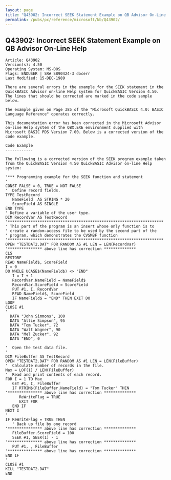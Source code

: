 ```yaml
---
layout: page
title: "Q43902: Incorrect SEEK Statement Example on QB Advisor On-Line Help"
permalink: /pubs/pc/reference/microsoft/kb/Q43902/
---
```


## Q43902: Incorrect SEEK Statement Example on QB Advisor On-Line Help

	Article: Q43902
	Version(s): 4.50
	Operating System: MS-DOS
	Flags: ENDUSER | SR# S890424-3 docerr
	Last Modified: 15-DEC-1989
	
	There are several errors in the example for the SEEK statement in the
	QuickBASIC Advisor on-line Help system for QuickBASIC Version 4.50.
	The lines that should be corrected are marked in the code sample
	below.
	
	The example given on Page 385 of the "Microsoft QuickBASIC 4.0: BASIC
	Language Reference" operates correctly.
	
	This documentation error has been corrected in the Microsoft Advisor
	on-line Help system of the QBX.EXE environment supplied with
	Microsoft BASIC PDS Version 7.00. Below is a corrected version of the
	code example.
	
	Code Example
	------------
	
	The following is a corrected version of the SEEK program example taken
	from the QuickBASIC Version 4.50 QuickBASIC Advisor on-line Help
	system:
	
	'*** Programming example for the SEEK function and statement
	'
	CONST FALSE = 0, TRUE = NOT FALSE
	'  Define record fields.
	TYPE TestRecord
	   NameField  AS STRING * 20
	   ScoreField AS SINGLE
	END TYPE
	' Define a variable of the user type.
	DIM RecordVar AS TestRecord
	'********************************************************************
	' This part of the program is an insert whose only function is to
	' create a random-access file to be used by the second part of the
	' program, which demonstrates the CVSMBF function
	'********************************************************************
	OPEN "TESTDAT2.DAT" FOR RANDOM AS #1 LEN = LEN(RecordVar)
	'*************** above line has correction **************
	CLS
	RESTORE
	READ NameField$, ScoreField
	I = 0
	DO WHILE UCASE$(NameField$) <> "END"
	   I = I + 1
	   RecordVar.NameField = NameField$
	   RecordVar.ScoreField = ScoreField
	   PUT #1, I, RecordVar
	   READ NameField$, ScoreField
	   IF NameField$ = "END" THEN EXIT DO
	LOOP
	CLOSE #1
	'
	  DATA "John Simmons", 100
	  DATA "Allie Simpson", 95
	  DATA "Tom Tucker", 72
	  DATA "Walt Wagner", 90
	  DATA "Mel Zucker", 92
	  DATA "END", 0
	
	'  Open the test data file.
	'
	DIM FileBuffer AS TestRecord
	OPEN "TESTDAT2.DAT" FOR RANDOM AS #1 LEN = LEN(FileBuffer)
	'  Calculate number of records in the file.
	Max = LOF(1) / LEN(FileBuffer)
	'  Read and print contents of each record.
	FOR I = 1 TO Max
	   GET #1, I, FileBuffer
	   IF RTRIM$(FileBuffer.NameField) = "Tom Tucker" THEN
	'*************** above line has correction **************
	      ReWriteFlag = TRUE
	      EXIT FOR
	   END IF
	NEXT I
	'
	IF ReWriteFlag = TRUE THEN
	   ' Back up file by one record
	'*************** above line has correction **************
	   FileBuffer.ScoreField = 100
	   SEEK #1, SEEK(1) - 1
	'*************** above line has correction **************
	   PUT #1, , FileBuffer
	'*************** above line has correction **************
	END IF
	'
	CLOSE #1
	KILL "TESTDAT2.DAT"
	END
